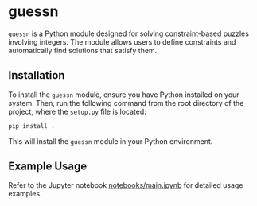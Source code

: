 # guessn

`guessn` is a Python module designed for solving constraint-based puzzles involving integers. The module allows users to define constraints and automatically find solutions that satisfy them.

## Installation

To install the `guessn` module, ensure you have Python installed on your system. Then, run the following command from the root directory of the project, where the `setup.py` file is located:

```bash
pip install .
```

This will install the `guessn` module in your Python environment.

## Example Usage

Refer to the Jupyter notebook [notebooks/main.ipynb](notebooks/main.ipynb) for detailed usage examples.